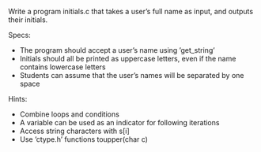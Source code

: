Write a program initials.c that takes a user’s full name as input, and outputs their initials.

Specs:
- The program should accept a user’s name using  ’get_string’
- Initials should all be printed as uppercase letters, even if the name contains lowercase letters
- Students can assume that the user’s names will be separated by one space

Hints:
- Combine loops and conditions
- A variable can be used as an indicator for following iterations
- Access string characters with s[i]
- Use ’ctype.h’ functions toupper(char c)